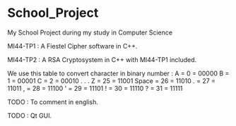 # School_Project
My School Project during my study in Computer Science

MI44-TP1 : A Fiestel Cipher software in C++.

MI44-TP2 : A RSA Cryptosystem in C++ with MI44-TP1 included.

We use this table to convert character in binary number :
  A   = 0  = 00000
  B   = 1  = 00001
  C   = 2  = 00010
  . 
  .
  .
  Z   = 25 = 11001
Space = 26 = 11010
  .   = 27 = 11011
  ,   = 28 = 11100
  '   = 29 = 11101
  !   = 30 = 11110
  ?   = 31 = 11111

TODO : To comment in english.

TODO : Qt GUI.
